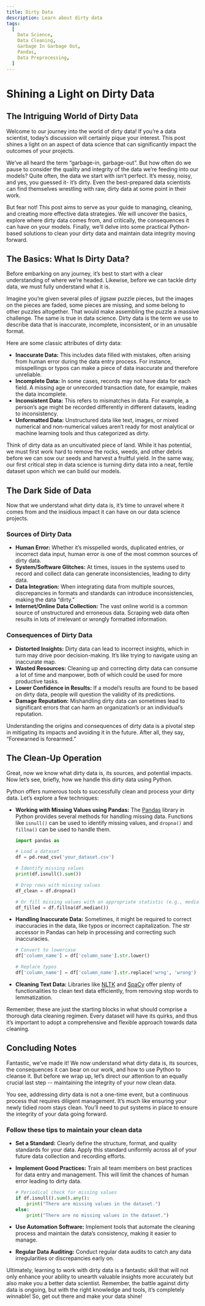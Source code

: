 ```yaml
---
title: Dirty Data
description: Learn about dirty data
tags:
  [
    Data Science,
    Data Cleaning,
    Garbage In Garbage Out,
    Pandas,
    Data Preprocessing,
  ]
---
```


# Shining a Light on Dirty Data

## The Intriguing World of Dirty Data

Welcome to our journey into the world of dirty data! If you’re a data scientist, today’s discussion will certainly pique your interest. This post shines a light on an aspect of data science that can significantly impact the outcomes of your projects.

We’ve all heard the term “garbage-in, garbage-out”. But how often do we pause to consider the quality and integrity of the data we’re feeding into our models? Quite often, the data we start with isn’t perfect. It’s messy, noisy, and yes, you guessed it- it’s dirty. Even the best-prepared data scientists can find themselves wrestling with raw, dirty data at some point in their work.

But fear not! This post aims to serve as your guide to managing, cleaning, and creating more effective data strategies. We will uncover the basics, explore where dirty data comes from, and critically, the consequences it can have on your models. Finally, we’ll delve into some practical Python-based solutions to clean your dirty data and maintain data integrity moving forward.

## The Basics: What Is Dirty Data?

Before embarking on any journey, it’s best to start with a clear understanding of where we’re headed. Likewise, before we can tackle dirty data, we must fully understand what it is.

Imagine you’re given several piles of jigsaw puzzle pieces, but the images on the pieces are faded, some pieces are missing, and some belong to other puzzles altogether. That would make assembling the puzzle a massive challenge. The same is true in data science. Dirty data is the term we use to describe data that is inaccurate, incomplete, inconsistent, or in an unusable format.

Here are some classic attributes of dirty data:

- **Inaccurate Data:** This includes data filled with mistakes, often arising from human error during the data entry process. For instance, misspellings or typos can make a piece of data inaccurate and therefore unreliable.
- **Incomplete Data:** In some cases, records may not have data for each field. A missing age or unrecorded transaction date, for example, makes the data incomplete.
- **Inconsistent Data:** This refers to mismatches in data. For example, a person’s age might be recorded differently in different datasets, leading to inconsistency.
- **Unformatted Data:** Unstructured data like text, images, or mixed numerical and non-numerical values aren’t ready for most analytical or machine learning tools and thus categorized as dirty.

Think of dirty data as an uncultivated piece of land. While it has potential, we must first work hard to remove the rocks, weeds, and other debris before we can sow our seeds and harvest a fruitful yield. In the same way, our first critical step in data science is turning dirty data into a neat, fertile dataset upon which we can build our models.

## The Dark Side of Data

Now that we understand what dirty data is, it’s time to unravel where it comes from and the insidious impact it can have on our data science projects.

### Sources of Dirty Data

- **Human Error:** Whether it’s misspelled words, duplicated entries, or incorrect data input, human error is one of the most common sources of dirty data.
- **System/Software Glitches:** At times, issues in the systems used to record and collect data can generate inconsistencies, leading to dirty data.
- **Data Integration:** When integrating data from multiple sources, discrepancies in formats and standards can introduce inconsistencies, making the data “dirty.”
- **Internet/Online Data Collection:** The vast online world is a common source of unstructured and erroneous data. Scraping web data often results in lots of irrelevant or wrongly formatted information.

### Consequences of Dirty Data

- **Distorted Insights:** Dirty data can lead to incorrect insights, which in turn may drive poor decision-making. It’s like trying to navigate using an inaccurate map.
- **Wasted Resources:** Cleaning up and correcting dirty data can consume a lot of time and manpower, both of which could be used for more productive tasks.
- **Lower Confidence in Results:** If a model’s results are found to be based on dirty data, people will question the validity of its predictions.
- **Damage Reputation:** Mishandling dirty data can sometimes lead to significant errors that can harm an organization’s or an individual’s reputation.

Understanding the origins and consequences of dirty data is a pivotal step in mitigating its impacts and avoiding it in the future. After all, they say, “Forewarned is forearmed.”

## The Clean-Up Operation

Great, now we know what dirty data is, its sources, and potential impacts. Now let’s see, briefly, how we handle this dirty data using Python.

Python offers numerous tools to successfully clean and process your dirty data. Let’s explore a few techniques:

- **Working with Missing Values using Pandas:** The [Pandas](https://pandas.pydata.org/) library in Python provides several methods for handling missing data. Functions like `isnull()` can be used to identify missing values, and `dropna()` and `fillna()` can be used to handle them.

  ```python title="Python"
  import pandas as

  # Load a dataset
  df = pd.read_csv('your_dataset.csv')

  # Identify missing values
  print(df.isnull().sum())

  # Drop rows with missing values
  df_clean = df.dropna()

  # Or fill missing values with an appropriate statistic (e.g., median)
  df_filled = df.fillna(df.median())
  ```

- **Handling Inaccurate Data:** Sometimes, it might be required to correct inaccuracies in the data, like typos or incorrect capitalization. The str accessor in Pandas can help in processing and correcting such inaccuracies.

  ```python title="Python"
  # Convert to lowercase
  df['column_name'] = df['column_name'].str.lower()

  # Replace typos
  df['column_name'] = df['column_name'].str.replace('wrng', 'wrong')
  ```

- **Cleaning Text Data:** Libraries like [NLTK](https://www.nltk.org/) and [SpaCy](https://spacy.io/) offer plenty of functionalities to clean text data efficiently, from removing stop words to lemmatization.

Remember, these are just the starting blocks in what should comprise a thorough data cleaning regimen. Every dataset will have its quirks, and thus it’s important to adopt a comprehensive and flexible approach towards data cleaning.

## Concluding Notes

Fantastic, we’ve made it! We now understand what dirty data is, its sources, the consequences it can bear on our work, and how to use Python to cleanse it. But before we wrap up, let’s direct our attention to an equally crucial last step -- maintaining the integrity of your now clean data.

You see, addressing dirty data is not a one-time event, but a continuous process that requires diligent management. It’s much like ensuring your newly tidied room stays clean. You’ll need to put systems in place to ensure the integrity of your data going forward.

### Follow these tips to maintain your clean data

- **Set a Standard:** Clearly define the structure, format, and quality standards for your data. Apply this standard uniformly across all of your future data collection and recording efforts.
- **Implement Good Practices:** Train all team members on best practices for data entry and management. This will limit the chances of human error leading to dirty data.

  ```python title="Python"
  # Periodical check for missing values
  if df.isnull().sum().any():
      print("There are missing values in the dataset.")
  else:
      print("There are no missing values in the dataset.")
  ```

- **Use Automation Software:** Implement tools that automate the cleaning process and maintain the data’s consistency, making it easier to manage.
- **Regular Data Auditing:** Conduct regular data audits to catch any data irregularities or discrepancies early on.

Ultimately, learning to work with dirty data is a fantastic skill that will not only enhance your ability to unearth valuable insights more accurately but also make you a better data scientist. Remember, the battle against dirty data is ongoing, but with the right knowledge and tools, it’s completely winnable! So, get out there and make your data shine!
